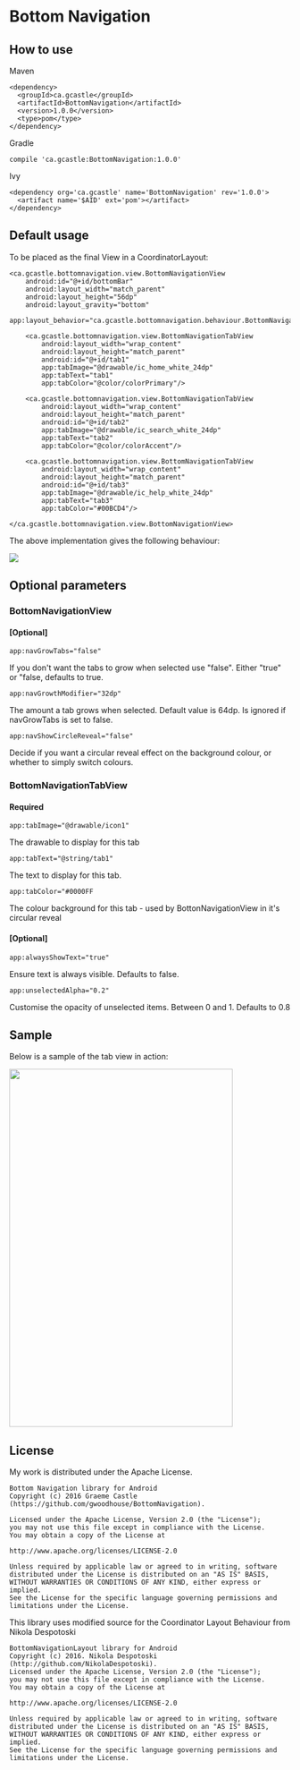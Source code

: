 # Bottom Navigation

## How to use

Maven

```
<dependency>
  <groupId>ca.gcastle</groupId>
  <artifactId>BottomNavigation</artifactId>
  <version>1.0.0</version>
  <type>pom</type>
</dependency>
```

Gradle

```
compile 'ca.gcastle:BottomNavigation:1.0.0'
```

Ivy

```
<dependency org='ca.gcastle' name='BottomNavigation' rev='1.0.0'>
  <artifact name='$AID' ext='pom'></artifact>
</dependency>
```

## Default usage

To be placed as the final View in a CoordinatorLayout:

```
<ca.gcastle.bottomnavigation.view.BottomNavigationView
    android:id="@+id/bottomBar"
    android:layout_width="match_parent"
    android:layout_height="56dp"
    android:layout_gravity="bottom"
    app:layout_behavior="ca.gcastle.bottomnavigation.behaviour.BottomNavigationBehavior">

    <ca.gcastle.bottomnavigation.view.BottomNavigationTabView
        android:layout_width="wrap_content"
        android:layout_height="match_parent"
        android:id="@+id/tab1"
        app:tabImage="@drawable/ic_home_white_24dp"
        app:tabText="tab1"
        app:tabColor="@color/colorPrimary"/>

    <ca.gcastle.bottomnavigation.view.BottomNavigationTabView
        android:layout_width="wrap_content"
        android:layout_height="match_parent"
        android:id="@+id/tab2"
        app:tabImage="@drawable/ic_search_white_24dp"
        app:tabText="tab2"
        app:tabColor="@color/colorAccent"/>

    <ca.gcastle.bottomnavigation.view.BottomNavigationTabView
        android:layout_width="wrap_content"
        android:layout_height="match_parent"
        android:id="@+id/tab3"
        app:tabImage="@drawable/ic_help_white_24dp"
        app:tabText="tab3"
        app:tabColor="#00BCD4"/>

</ca.gcastle.bottomnavigation.view.BottomNavigationView>
```

The above implementation gives the following behaviour:

<img src="https://raw.githubusercontent.com/gwoodhouse/BottomNavigation/master/demo1.gif"/>

## Optional parameters

### BottomNavigationView

#### [Optional]
`app:navGrowTabs="false"`

If you don't want the tabs to grow when selected use "false". Either "true" or "false, defaults to true. 

`app:navGrowthModifier="32dp"`

The amount a tab grows when selected. Default value is 64dp. Is ignored if navGrowTabs is set to false.

`app:navShowCircleReveal="false"`

Decide if you want a circular reveal effect on the background colour, or whether to simply switch colours.

### BottomNavigationTabView

#### Required

`app:tabImage="@drawable/icon1"`

The drawable to display for this tab

`app:tabText="@string/tab1"`

The text to display for this tab.

`app:tabColor="#0000FF`

The colour background for this tab - used by BottonNavigationView in it's circular reveal

#### [Optional]

`app:alwaysShowText="true"`

Ensure text is always visible. Defaults to false.

`app:unselectedAlpha="0.2"`

Customise the opacity of unselected items. Between 0 and 1. Defaults to 0.8

## Sample
Below is a sample of the tab view in action:

<img src="http://i.imgur.com/VjwUVvj.gif" width="400" height="640"/>

## License

My work is distributed under the Apache License.

```
Bottom Navigation library for Android
Copyright (c) 2016 Graeme Castle (https://github.com/gwoodhouse/BottomNavigation).

Licensed under the Apache License, Version 2.0 (the "License");
you may not use this file except in compliance with the License.
You may obtain a copy of the License at

http://www.apache.org/licenses/LICENSE-2.0

Unless required by applicable law or agreed to in writing, software
distributed under the License is distributed on an "AS IS" BASIS,
WITHOUT WARRANTIES OR CONDITIONS OF ANY KIND, either express or implied.
See the License for the specific language governing permissions and
limitations under the License.
```

This library uses modified source for the Coordinator Layout Behaviour from Nikola Despotoski

```
BottomNavigationLayout library for Android
Copyright (c) 2016. Nikola Despotoski (http://github.com/NikolaDespotoski).
Licensed under the Apache License, Version 2.0 (the "License");
you may not use this file except in compliance with the License.
You may obtain a copy of the License at

http://www.apache.org/licenses/LICENSE-2.0

Unless required by applicable law or agreed to in writing, software
distributed under the License is distributed on an "AS IS" BASIS,
WITHOUT WARRANTIES OR CONDITIONS OF ANY KIND, either express or implied.
See the License for the specific language governing permissions and
limitations under the License.
```
